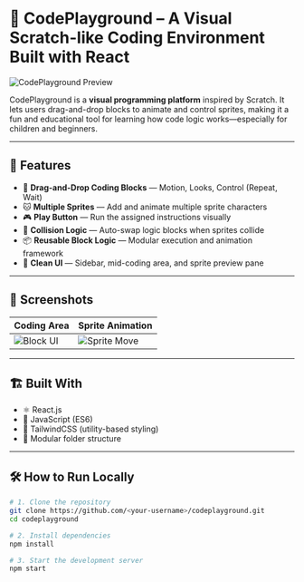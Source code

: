 # 🧩 CodePlayground – A Visual Scratch-like Coding Environment Built with React

![CodePlayground Preview](https://raw.githubusercontent.com/yoteshmishra1853/codeplayground/main/public/Preview.PNG)

CodePlayground is a **visual programming platform** inspired by Scratch. It lets users drag-and-drop blocks to animate and control sprites, making it a fun and educational tool for learning how code logic works—especially for children and beginners.

---

## 🚀 Features

- 🎯 **Drag-and-Drop Coding Blocks** — Motion, Looks, Control (Repeat, Wait)
- 🐱 **Multiple Sprites** — Add and animate multiple sprite characters
- 🎮 **Play Button** — Run the assigned instructions visually
- 🤖 **Collision Logic** — Auto-swap logic blocks when sprites collide
- 📦 **Reusable Block Logic** — Modular execution and animation framework
- 📐 **Clean UI** — Sidebar, mid-coding area, and sprite preview pane

---

## 📸 Screenshots

| Coding Area | Sprite Animation |
|-------------|------------------|
| ![Block UI](https://via.placeholder.com/300x200) | ![Sprite Move](https://via.placeholder.com/300x200) |

---

## 🏗️ Built With

- ⚛️ React.js
- 🧠 JavaScript (ES6)
- 💨 TailwindCSS (utility-based styling)
- 📂 Modular folder structure

---

## 🛠️ How to Run Locally

```bash
# 1. Clone the repository
git clone https://github.com/<your-username>/codeplayground.git
cd codeplayground

# 2. Install dependencies
npm install

# 3. Start the development server
npm start
